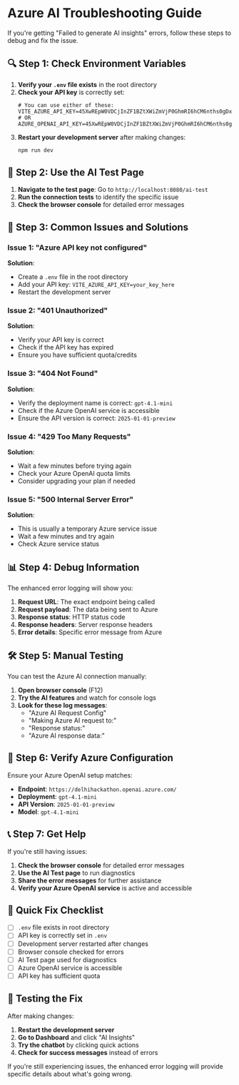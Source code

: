 # Azure AI Troubleshooting Guide

If you're getting "Failed to generate AI insights" errors, follow these steps to debug and fix the issue.

## 🔍 Step 1: Check Environment Variables

1. **Verify your `.env` file exists** in the root directory
2. **Check your API key** is correctly set:
   ```env
   # You can use either of these:
   VITE_AZURE_API_KEY=45XwREpW0VDCjInZF1BZtXWiZmVjP0GhmRI6hCM6nths0gDxGY6pJQQJ99BGACYeBjFXJ3w3AAABACOGo1uo
   # OR
   AZURE_OPENAI_API_KEY=45XwREpW0VDCjInZF1BZtXWiZmVjP0GhmRI6hCM6nths0gDxGY6pJQQJ99BGACYeBjFXJ3w3AAABACOGo1uo
   ```
3. **Restart your development server** after making changes:
   ```bash
   npm run dev
   ```

## 🧪 Step 2: Use the AI Test Page

1. **Navigate to the test page**: Go to `http://localhost:8080/ai-test`
2. **Run the connection tests** to identify the specific issue
3. **Check the browser console** for detailed error messages

## 🔧 Step 3: Common Issues and Solutions

### Issue 1: "Azure API key not configured"
**Solution**: 
- Create a `.env` file in the root directory
- Add your API key: `VITE_AZURE_API_KEY=your_key_here`
- Restart the development server

### Issue 2: "401 Unauthorized"
**Solution**:
- Verify your API key is correct
- Check if the API key has expired
- Ensure you have sufficient quota/credits

### Issue 3: "404 Not Found"
**Solution**:
- Verify the deployment name is correct: `gpt-4.1-mini`
- Check if the Azure OpenAI service is accessible
- Ensure the API version is correct: `2025-01-01-preview`

### Issue 4: "429 Too Many Requests"
**Solution**:
- Wait a few minutes before trying again
- Check your Azure OpenAI quota limits
- Consider upgrading your plan if needed

### Issue 5: "500 Internal Server Error"
**Solution**:
- This is usually a temporary Azure service issue
- Wait a few minutes and try again
- Check Azure service status

## 📊 Step 4: Debug Information

The enhanced error logging will show you:

1. **Request URL**: The exact endpoint being called
2. **Request payload**: The data being sent to Azure
3. **Response status**: HTTP status code
4. **Response headers**: Server response headers
5. **Error details**: Specific error message from Azure

## 🛠️ Step 5: Manual Testing

You can test the Azure AI connection manually:

1. **Open browser console** (F12)
2. **Try the AI features** and watch for console logs
3. **Look for these log messages**:
   - "Azure AI Request Config"
   - "Making Azure AI request to:"
   - "Response status:"
   - "Azure AI response data:"

## 🔗 Step 6: Verify Azure Configuration

Ensure your Azure OpenAI setup matches:

- **Endpoint**: `https://delhihackathon.openai.azure.com/`
- **Deployment**: `gpt-4.1-mini`
- **API Version**: `2025-01-01-preview`
- **Model**: `gpt-4.1-mini`

## 📞 Step 7: Get Help

If you're still having issues:

1. **Check the browser console** for detailed error messages
2. **Use the AI Test page** to run diagnostics
3. **Share the error messages** for further assistance
4. **Verify your Azure OpenAI service** is active and accessible

## 🎯 Quick Fix Checklist

- [ ] `.env` file exists in root directory
- [ ] API key is correctly set in `.env`
- [ ] Development server restarted after changes
- [ ] Browser console checked for errors
- [ ] AI Test page used for diagnostics
- [ ] Azure OpenAI service is accessible
- [ ] API key has sufficient quota

## 🚀 Testing the Fix

After making changes:

1. **Restart the development server**
2. **Go to Dashboard** and click "AI Insights"
3. **Try the chatbot** by clicking quick actions
4. **Check for success messages** instead of errors

If you're still experiencing issues, the enhanced error logging will provide specific details about what's going wrong. 